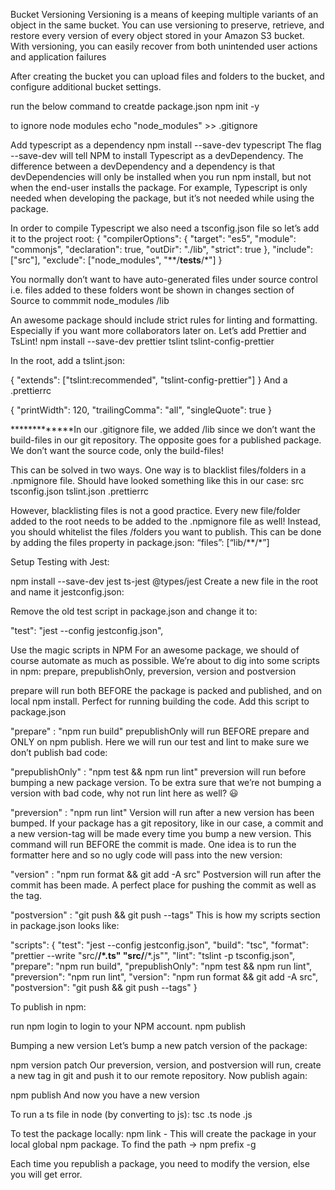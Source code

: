Bucket Versioning
Versioning is a means of keeping multiple variants of an object in the same bucket. You can use versioning to preserve, retrieve, and restore every version of every object stored in your Amazon S3 bucket. With versioning, you can easily recover from both unintended user actions and application failures

After creating the bucket you can upload files and folders to the bucket, and configure additional bucket settings.

run the below command to creatde package.json
npm init -y

to ignore node modules
echo "node_modules" >> .gitignore

Add typescript as a dependency
npm install --save-dev typescript
The flag --save-dev will tell NPM to install Typescript as a devDependency. The difference between a devDependency and a dependency is that devDependencies will only be installed when you run npm install, but not when the end-user installs the package.
For example, Typescript is only needed when developing the package, but it’s not needed while using the package.

In order to compile Typescript we also need a tsconfig.json file so let’s add it to the project root:
{
  "compilerOptions": {
    "target": "es5",
    "module": "commonjs",
    "declaration": true,
    "outDir": "./lib",
    "strict": true
  },
  "include": ["src"],
  "exclude": ["node_modules", "**/__tests__/*"]
}

You normally don’t want to have auto-generated files under source control i.e. files added to these folders wont be shown in changes section of Source to commmit
node_modules
/lib

An awesome package should include strict rules for linting and formatting. Especially if you want more collaborators later on. Let’s add Prettier and TsLint!
npm install --save-dev prettier tslint tslint-config-prettier

In the root, add a tslint.json:

{
   "extends": ["tslint:recommended", "tslint-config-prettier"]
}
And a .prettierrc

{
  "printWidth": 120,
  "trailingComma": "all",
  "singleQuote": true
}

*************In our .gitignore file, we added /lib since we don’t want the build-files in our git repository. The opposite goes for a published package. We don’t want the source code, only the build-files!

This can be solved in two ways. One way is to blacklist files/folders in a .npmignore file. Should have looked something like this in our case:
src
tsconfig.json
tslint.json
.prettierrc

However, blacklisting files is not a good practice. Every new file/folder added to the root needs to be added to the .npmignore file as well! Instead, you should whitelist the files /folders you want to publish. This can be done by adding the files property in package.json:
“files”: [“lib/**/*”]

Setup Testing with Jest:

npm install --save-dev jest ts-jest @types/jest
Create a new file in the root and name it jestconfig.json:

Remove the old test script in package.json and change it to:

"test": "jest --config jestconfig.json",

Use the magic scripts in NPM
For an awesome package, we should of course automate as much as possible. We’re about to dig into some scripts in npm: prepare, prepublishOnly, preversion, version and postversion

prepare will run both BEFORE the package is packed and published, and on local npm install. Perfect for running building the code. Add this script to package.json

"prepare" : "npm run build"
prepublishOnly will run BEFORE prepare and ONLY on npm publish. Here we will run our test and lint to make sure we don’t publish bad code:

"prepublishOnly" : "npm test && npm run lint"
preversion will run before bumping a new package version. To be extra sure that we’re not bumping a version with bad code, why not run lint here as well? 😃

"preversion" : "npm run lint"
Version will run after a new version has been bumped. If your package has a git repository, like in our case, a commit and a new version-tag will be made every time you bump a new version. This command will run BEFORE the commit is made. One idea is to run the formatter here and so no ugly code will pass into the new version:

"version" : "npm run format && git add -A src"
Postversion will run after the commit has been made. A perfect place for pushing the commit as well as the tag.

"postversion" : "git push && git push --tags"
This is how my scripts section in package.json looks like:

"scripts": {
   "test": "jest --config jestconfig.json",
   "build": "tsc",
   "format": "prettier --write \"src/**/*.ts\" \"src/**/*.js\"",
   "lint": "tslint -p tsconfig.json",
   "prepare": "npm run build",
   "prepublishOnly": "npm test && npm run lint",
   "preversion": "npm run lint",
   "version": "npm run format && git add -A src",
   "postversion": "git push && git push --tags"
}

To publish in npm:

run npm login to login to your NPM account.
npm publish

Bumping a new version
Let’s bump a new patch version of the package:

npm version patch
Our preversion, version, and postversion will run, create a new tag in git and push it to our remote repository. Now publish again:

npm publish
And now you have a new version

To run a ts file in node (by converting to js):
tsc <file-name>.ts
node <file-name>.js

To test the package locally:
npm link - This will create the package in your local global npm package. To find the path -> npm prefix -g

Each time you republish a package, you need to modify the version, else you will get error.